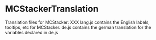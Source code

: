# MCStackerTranslation
Translation files for MCStacker:
XXX
lang.js contains the English labels, tooltips, etc for MCStacker.
de.js contains the german translation for the variables declared in de.js
